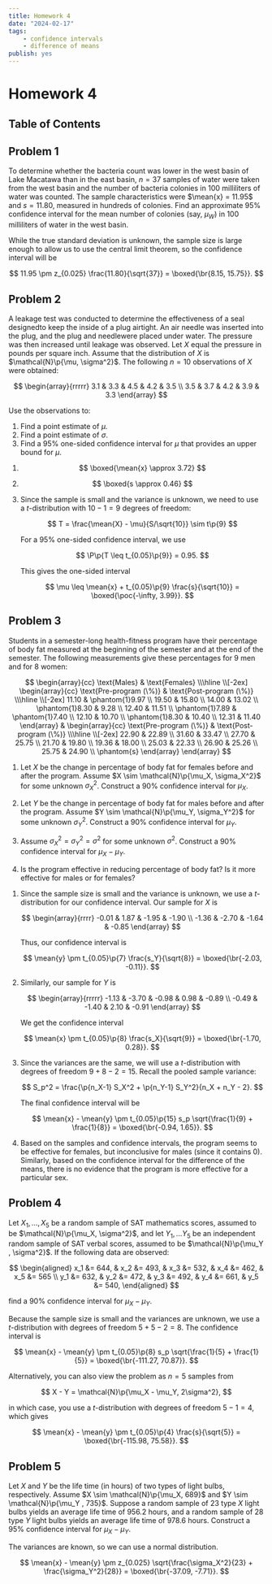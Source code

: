 ```yaml
---
title: Homework 4
date: "2024-02-17"
tags:
    - confidence intervals
    - difference of means
publish: yes
---
```


# Homework 4

## Table of Contents

## Problem 1

To determine whether the bacteria count was lower in the west basin of Lake Macatawa than in the east basin, $n = 37$ samples of water were taken from the west basin and the number of bacteria colonies in $100$ milliliters of water was counted. The sample characteristics were $\mean{x} = 11.95$ and $s = 11.80$, measured in hundreds of colonies. Find an approximate $95\%$ confidence interval for the mean number of colonies (say, $\mu_W$) in $100$ milliliters of water in the west basin.

<solution>

While the true standard deviation is unknown, the sample size is large enough to allow us to use the central limit theorem, so the confidence interval will be

$$
11.95 \pm z_{0.025} \frac{11.80}{\sqrt{37}}
  = \boxed{\br{8.15, 15.75}}.
$$

</solution>

## Problem 2

A leakage test was conducted to determine the effectiveness of a seal designedto keep the inside of a plug airtight. An air needle was inserted into the plug, and the plug and needlewere placed under water. The pressure was then increased until leakage was observed. Let $X$ equal the pressure in pounds per square inch. Assume that the distribution of $X$ is $\mathcal{N}\p{\mu, \sigma^2}$. The following $n = 10$ observations of $X$ were obtained:

$$
\begin{array}{rrrrr}
3.1 & 3.3 & 4.5 & 4.2 & 3.5 \\
3.5 & 3.7 & 4.2 & 3.9 & 3.3
\end{array}
$$

Use the observations to:

1. Find a point estimate of $\mu$.
2. Find a point estimate of $\sigma$.
3. Find a $95\%$ one-sided confidence interval for $\mu$ that provides an upper bound for $\mu$.

<solution>

1.  $$
    \boxed{\mean{x} \approx 3.72}
    $$

2.  $$
    \boxed{s \approx 0.46}
    $$

3.  Since the sample is small and the variance is unknown, we need to use a $t$-distribution with $10 - 1 = 9$ degrees of freedom:

    $$
    T = \frac{\mean{X} - \mu}{S/\sqrt{10}} \sim t\p{9}
    $$

    For a $95\%$ one-sided confidence interval, we use

    $$
    \P\p{T \leq t_{0.05}\p{9}} = 0.95.
    $$

    This gives the one-sided interval

    $$
    \mu \leq \mean{x} + t_{0.05}\p{9} \frac{s}{\sqrt{10}}
     = \boxed{\poc{-\infty, 3.99}}.
    $$

</solution>

## Problem 3

Students in a semester-long health-fitness program have their percentage of body fat measured at the beginning of the semester and at the end of the semester. The following measurements give these percentages for $9$ men and for $8$ women:

$$
\begin{array}{cc}
  \text{Males} & \text{Females} \\\hline \\[-2ex]
  \begin{array}{cc}
    \text{Pre-program (\%)} & \text{Post-program (\%)} \\\hline \\[-2ex]
       11.10 & \phantom{1}9.97  \\
       19.50 & 15.80 \\
       14.00 & 13.02 \\
       \phantom{1}8.30  & 9.28  \\
       12.40 & 11.51 \\
       \phantom{1}7.89  & \phantom{1}7.40  \\
       12.10 & 10.70 \\
       \phantom{1}8.30  & 10.40 \\
       12.31 & 11.40
  \end{array} &
 \begin{array}{cc}
    \text{Pre-program (\%)} & \text{Post-program (\%)} \\\hline \\[-2ex]
      22.90 & 22.89 \\
      31.60 & 33.47 \\
      27.70 & 25.75 \\
      21.70 & 19.80 \\
      19.36 & 18.00 \\
      25.03 & 22.33 \\
      26.90 & 25.26 \\
      25.75 & 24.90 \\
      \phantom{s}
  \end{array}
\end{array}
$$

1. Let $X$ be the change in percentage of body fat for females before and after the program. Assume $X \sim \mathcal{N}\p{\mu_X, \sigma_X^2}$ for some unknown $\sigma_X^2$. Construct a $90\%$ confidence interval for $\mu_X$.

2. Let $Y$ be the change in percentage of body fat for males before and after the program. Assume $Y \sim \mathcal{N}\p{\mu_Y, \sigma_Y^2}$ for some unknown $\sigma_Y^2$. Construct a $90\%$ confidence interval for $\mu_Y$.

3. Assume $\sigma_X^2 = \sigma_Y^2 = \sigma^2$ for some unknown $\sigma^2$. Construct a $90\%$ confidence interval for $\mu_X - \mu_Y$.

4. Is the program effective in reducing percentage of body fat? Is it more effective for males or for females?

<solution>

1. Since the sample size is small and the variance is unknown, we use a $t$-distribution for our confidence interval. Our sample for $X$ is

    $$
    \begin{array}{rrrr}
      -0.01 & 1.87 & -1.95 & -1.90 \\
      -1.36 & -2.70 & -1.64 & -0.85
    \end{array}
    $$

    Thus, our confidence interval is

    $$
    \mean{y} \pm t_{0.05}\p{7} \frac{s_Y}{\sqrt{8}}
      = \boxed{\br{-2.03, -0.11}}.
    $$

2. Similarly, our sample for $Y$ is

    $$
    \begin{array}{rrrrr}
       -1.13 & -3.70 & -0.98 & 0.98 & -0.89 \\
       -0.49 & -1.40 & 2.10 & -0.91
    \end{array}
    $$

    We get the confidence interval

    $$
    \mean{x} \pm t_{0.05}\p{8} \frac{s_X}{\sqrt{9}}
      = \boxed{\br{-1.70, 0.28}}.
    $$

3. Since the variances are the same, we will use a $t$-distribution with degrees of freedom $9 + 8 - 2 = 15$. Recall the pooled sample variance:

    $$
    S_p^2 = \frac{\p{n_X-1} S_X^2 + \p{n_Y-1} S_Y^2}{n_X + n_Y - 2}.
    $$

    The final confidence interval will be

    $$
    \mean{x} - \mean{y} \pm t_{0.05}\p{15} s_p \sqrt{\frac{1}{9} + \frac{1}{8}}
      = \boxed{\br{-0.94, 1.65}}.
    $$

4. Based on the samples and confidence intervals, the program seems to be effective for females, but inconclusive for males (since it contains $0$). Similarly, based on the confidence interval for the difference of the means, there is no evidence that the program is more effective for a particular sex.

</solution>

## Problem 4

Let $X_1, \ldots, X_5$ be a random sample of SAT mathematics scores, assumed to be $\mathcal{N}\p{\mu_X, \sigma^2}$, and let $Y_1, \ldots Y_5$ be an independent random sample of SAT verbal scores, assumed to be $\mathcal{N}\p{\mu_Y , \sigma^2}$. If the following data are observed:

$$
\begin{aligned}
   x_1 &= 644, & x_2 &= 493, & x_3 &= 532, & x_4 &= 462, & x_5 &= 565 \\
   y_1 &= 632, & y_2 &= 472, & y_3 &= 492, & y_4 &= 661, & y_5 &= 540,
\end{aligned}
$$

find a $90\%$ confidence interval for $\mu_X - \mu_Y$.

<solution>

Because the sample size is small and the variances are unknown, we use a $t$-distribution with degrees of freedom $5 + 5 - 2 = 8$. The confidence interval is

$$
\mean{x} - \mean{y} \pm t_{0.05}\p{8} s_p \sqrt{\frac{1}{5} + \frac{1}{5}}
  = \boxed{\br{-111.27, 70.87}}.
$$

Alternatively, you can also view the problem as $n = 5$ samples from

$$
X - Y = \mathcal{N}\p{\mu_X - \mu_Y, 2\sigma^2},
$$

in which case, you use a $t$-distribution with degrees of freedom $5 - 1 = 4$, which gives

$$
\mean{x} - \mean{y} \pm t_{0.05}\p{4} \frac{s}{\sqrt{5}}
  = \boxed{\br{-115.98, 75.58}}.
$$

</solution>

## Problem 5

Let $X$ and $Y$ be the life time (in hours) of two types of light bulbs, respectively. Assume $X \sim \mathcal{N}\p{\mu_X, 689}$ and $Y \sim \mathcal{N}\p{\mu_Y , 735}$. Suppose a random sample of $23$ type $X$ light bulbs yields an average life time of $956.2$ hours, and a random sample of $28$ type $Y$ light bulbs yields an average life time of $978.6$ hours. Construct a $95\%$ confidence interval for $\mu_X - \mu_Y$.

<solution>

The variances are known, so we can use a normal distribution.

$$
\mean{x} - \mean{y} \pm z_{0.025} \sqrt{\frac{\sigma_X^2}{23} + \frac{\sigma_Y^2}{28}}
  = \boxed{\br{-37.09, -7.71}}.
$$

</solution>
